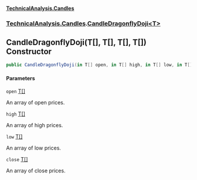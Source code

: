 #### [TechnicalAnalysis.Candles](TechnicalAnalysis.Candles.md 'TechnicalAnalysis.Candles')
### [TechnicalAnalysis.Candles](TechnicalAnalysis.Candles.md#TechnicalAnalysis.Candles 'TechnicalAnalysis.Candles').[CandleDragonflyDoji&lt;T&gt;](CandleDragonflyDoji_T_.md 'TechnicalAnalysis.Candles.CandleDragonflyDoji<T>')

## CandleDragonflyDoji(T[], T[], T[], T[]) Constructor

```csharp
public CandleDragonflyDoji(in T[] open, in T[] high, in T[] low, in T[] close);
```
#### Parameters

<a name='TechnicalAnalysis.Candles.CandleDragonflyDoji_T_.CandleDragonflyDoji(T[],T[],T[],T[]).open'></a>

`open` [T](CandleDragonflyDoji_T_.md#TechnicalAnalysis.Candles.CandleDragonflyDoji_T_.T 'TechnicalAnalysis.Candles.CandleDragonflyDoji<T>.T')[[]](https://docs.microsoft.com/en-us/dotnet/api/System.Array 'System.Array')

An array of open prices.

<a name='TechnicalAnalysis.Candles.CandleDragonflyDoji_T_.CandleDragonflyDoji(T[],T[],T[],T[]).high'></a>

`high` [T](CandleDragonflyDoji_T_.md#TechnicalAnalysis.Candles.CandleDragonflyDoji_T_.T 'TechnicalAnalysis.Candles.CandleDragonflyDoji<T>.T')[[]](https://docs.microsoft.com/en-us/dotnet/api/System.Array 'System.Array')

An array of high prices.

<a name='TechnicalAnalysis.Candles.CandleDragonflyDoji_T_.CandleDragonflyDoji(T[],T[],T[],T[]).low'></a>

`low` [T](CandleDragonflyDoji_T_.md#TechnicalAnalysis.Candles.CandleDragonflyDoji_T_.T 'TechnicalAnalysis.Candles.CandleDragonflyDoji<T>.T')[[]](https://docs.microsoft.com/en-us/dotnet/api/System.Array 'System.Array')

An array of low prices.

<a name='TechnicalAnalysis.Candles.CandleDragonflyDoji_T_.CandleDragonflyDoji(T[],T[],T[],T[]).close'></a>

`close` [T](CandleDragonflyDoji_T_.md#TechnicalAnalysis.Candles.CandleDragonflyDoji_T_.T 'TechnicalAnalysis.Candles.CandleDragonflyDoji<T>.T')[[]](https://docs.microsoft.com/en-us/dotnet/api/System.Array 'System.Array')

An array of close prices.